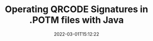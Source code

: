 ---
############################# Static ############################
layout: "auto-gen"
date: 2022-03-01T15:12:22
draft: false
otherformats: 
breadcrumb: Create QRCODE on POTM for Java

############################# Head ############################
head_title: "Adding QRCODE signatures in a POTM file with Java"
head_description: "Put QRCODE Signature on POTM file for Java using a few lines of code. Use the GroupDocs Document Signature API to sign dozens file formats."

############################# Header ############################
title: "Operating QRCODE Signatures in .POTM files with Java"
description: "How to add QRCODE Signature with a few lines of Java code"
bg_image: "https://cms.admin.containerize.com/templates/aspose/App_Themes/V3/images/bg/header1.png"
bg_overlay: false
button:
    enable: true

############################# SubMenu ############################
submenu:
    enable: true

    left:
        img_alt: "GroupDocs.Signature for Java"
        image: "https://cms.admin.containerize.com/templates/groupdocs/images/product-logos/90x90-noborder/groupdocs-signature-java.png"
        product: "GroupDocs.Signature"
        platform: "Java"



############################# About ############################
about:
    enable: true
    title: "About GroupDocs.Signature for Java API"
    content: |
        [GroupDocs.Signature for Java](https://products.groupdocs.com/signature/java/) is a advanced .NET API to electronically sign digital documents using various signature types such as text, image, barcode, QR-code, stamp, form-field and metadata. Users can load, edit, validate, save, remove, preview and search digital signatures within PDF, Microsoft Word, Excel worksheets, PowerPoint presentations, Adobe Photoshop, metafiles and image file formats, with additional support for customizing signature properties as needed.
    

overview:
    enable: true
    title: "Overview API"
    content: |
        Sign your POTM files with QRCODE signatures using Java easily. You can use just a couple of Java code lines in any platform of your choice like - Windows, Linux, macOS.
        You can put QRCODE on POTM file in a very convenient way and for free. Besides that it is possible to sign POTM files using advanced QRCODE options. 
        
        There are a lot of options features to sign POTM which you may use for your purposes:

        * QRCODE position on the page can be set up as absolutely as relatively;;
        * One QRCODE signature may be placed on specified pages of multi-page documents;;
        * A lot of additional signature features like color, size, border etc. are available..
        
        There are also saving options for signed POTM file:

        * after signing file might be saved with other supported format;
        * furthermore file can be encrypted with password or saved to memory stream.

        Signing POTM files with QRCODE provides vast amount opportunities for users. Moreover there is no need for any additional software installed - like MS Office, Open Office, Adobe Acrobat Reader etc.


############################# Steps ############################
steps:
    enable: true
    title_left: "Steps to sign POTM with QRCODE in Java"
    content_left: |
        [GroupDocs.Signature for Java](https://products.groupdocs.com/signature/java/) provides ability to sign POTM documents with QRCODE signatures quick and easily.
        
        * Create an instance of Signature class providing POTM file supposed to signing as path or memory stream
        * Instantiate SignOptions class and set all demanded data.
        * Invoke the Signature.Sign passing output POTM file or memory stream

    title_right: "System Requirements"
    content_right: |
        Documents signing with GroupDocs.Signature for Java can be performed in just a few simple steps. Our APIs are supported on all major platforms and operating systems. Before executing the code below, make sure you have the following prerequisites installed on your system.

        * Operating systems: Microsoft Windows, Linux, MacOS
        * Development environments: NetBeans, Intellij IDEA, Eclipse, etc.
        * Java runtime: J2SE 6.0 and above
        * Get the latest GroupDocs.Signature for Java from [Maven](https://repository.groupdocs.com/webapp/#/artifacts/browse/tree/General/repo/com/groupdocs/groupdocs-signature)
         
    code: |
        ```java    
                
        // Set up input POTM file
        string filePath = "input.potm";
        // Set up output file
        string outputFilePath = "output.potm";

        // Instantiate Signature for input file
        Signature signature = new Signature(filePath);

        // create barcode option with predefined barcode text
        BarcodeSignOptions options = new BarcodeSignOptions("John Smith");

        // setup Barcode encoding type
        options.setEncodeType(BarcodeTypes.);

        // set signature position
        options.setLeft(50);
        options.setTop(50);
        options.setWidth(200);
        options.setHeight(50);

        // sign POTM document
        SignResult result = signature.sign(outputFilePath, options);

        ```

demos:
    enable: true
    title: "Signing POTM documents with QRCODE Live Demo"
    content: |
       Sign POTM file with QRCODE signature right now by visiting the [GroupDocs.Signature App](https://products.groupdocs.app/signature/family) website. Free online demo waiting for you.
          

more_formats:
    enable: true
    title: "Other supported QRCODE signatures for Java"
    content: "You can also sign POTM with other signature types. Please see the list below."
       
       
back_to_top:
    enable: true
---